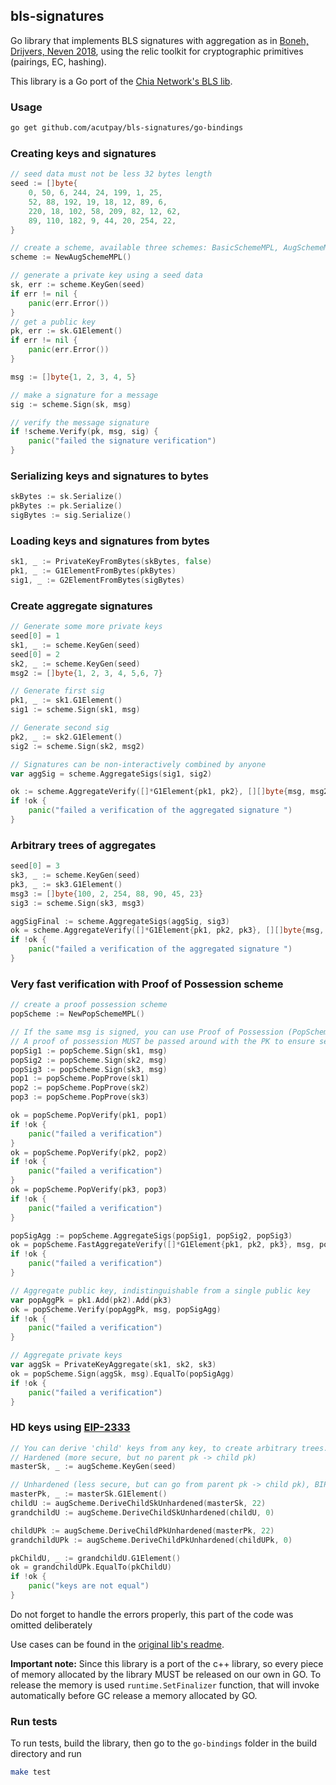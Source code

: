 ## bls-signatures

Go library that implements BLS signatures with aggregation as
in [Boneh, Drijvers, Neven 2018](https://crypto.stanford.edu/~dabo/pubs/papers/BLSmultisig.html), using the relic
toolkit for cryptographic primitives (pairings, EC, hashing).

This library is a Go port of the [Chia Network's BLS lib](https://github.com/Chia-Network/bls-signatures).

### Usage

```bash
go get github.com/acutpay/bls-signatures/go-bindings
```

### Creating keys and signatures

```go
// seed data must not be less 32 bytes length
seed := []byte{
    0, 50, 6, 244, 24, 199, 1, 25,
    52, 88, 192, 19, 18, 12, 89, 6,
    220, 18, 102, 58, 209, 82, 12, 62,
    89, 110, 182, 9, 44, 20, 254, 22,
}

// create a scheme, available three schemes: BasicSchemeMPL, AugSchemeMPL and PopSchemeMPL 
scheme := NewAugSchemeMPL()

// generate a private key using a seed data
sk, err := scheme.KeyGen(seed)
if err != nil {
    panic(err.Error())
}
// get a public key
pk, err := sk.G1Element()
if err != nil {
    panic(err.Error())
}

msg := []byte{1, 2, 3, 4, 5}

// make a signature for a message
sig := scheme.Sign(sk, msg)

// verify the message signature 
if !scheme.Verify(pk, msg, sig) {
    panic("failed the signature verification")
}
```

### Serializing keys and signatures to bytes

```go  
skBytes := sk.Serialize()
pkBytes := pk.Serialize()
sigBytes := sig.Serialize()  
```

### Loading keys and signatures from bytes

```go
sk1, _ := PrivateKeyFromBytes(skBytes, false)
pk1, _ := G1ElementFromBytes(pkBytes)
sig1, _ := G2ElementFromBytes(sigBytes)
```

### Create aggregate signatures

```go
// Generate some more private keys
seed[0] = 1
sk1, _ := scheme.KeyGen(seed)
seed[0] = 2
sk2, _ := scheme.KeyGen(seed)
msg2 := []byte{1, 2, 3, 4, 5,6, 7}

// Generate first sig
pk1, _ := sk1.G1Element()
sig1 := scheme.Sign(sk1, msg)

// Generate second sig
pk2, _ := sk2.G1Element()
sig2 := scheme.Sign(sk2, msg2)

// Signatures can be non-interactively combined by anyone
var aggSig = scheme.AggregateSigs(sig1, sig2)

ok := scheme.AggregateVerify([]*G1Element{pk1, pk2}, [][]byte{msg, msg2}, aggSig)
if !ok {
    panic("failed a verification of the aggregated signature ")
}
```

### Arbitrary trees of aggregates

```go
seed[0] = 3
sk3, _ := scheme.KeyGen(seed)
pk3, _ := sk3.G1Element()
msg3 := []byte{100, 2, 254, 88, 90, 45, 23}
sig3 := scheme.Sign(sk3, msg3)

aggSigFinal := scheme.AggregateSigs(aggSig, sig3)
ok = scheme.AggregateVerify([]*G1Element{pk1, pk2, pk3}, [][]byte{msg, msg2, msg3}, aggSigFinal)
if !ok {
    panic("failed a verification of the aggregated signature ")
}
```

### Very fast verification with Proof of Possession scheme

```go
// create a proof possession scheme
popScheme := NewPopSchemeMPL()

// If the same msg is signed, you can use Proof of Possession (PopScheme) for efficiency
// A proof of possession MUST be passed around with the PK to ensure security.
popSig1 := popScheme.Sign(sk1, msg)
popSig2 := popScheme.Sign(sk2, msg)
popSig3 := popScheme.Sign(sk3, msg)
pop1 := popScheme.PopProve(sk1)
pop2 := popScheme.PopProve(sk2)
pop3 := popScheme.PopProve(sk3)

ok = popScheme.PopVerify(pk1, pop1)
if !ok {
    panic("failed a verification")
}
ok = popScheme.PopVerify(pk2, pop2)
if !ok {
    panic("failed a verification")
}
ok = popScheme.PopVerify(pk3, pop3)
if !ok {
    panic("failed a verification")
}

popSigAgg := popScheme.AggregateSigs(popSig1, popSig2, popSig3)
ok = popScheme.FastAggregateVerify([]*G1Element{pk1, pk2, pk3}, msg, popSigAgg)
if !ok {
    panic("failed a verification")
}

// Aggregate public key, indistinguishable from a single public key
var popAggPk = pk1.Add(pk2).Add(pk3)
ok = popScheme.Verify(popAggPk, msg, popSigAgg)
if !ok {
    panic("failed a verification")
}

// Aggregate private keys
var aggSk = PrivateKeyAggregate(sk1, sk2, sk3)
ok = popScheme.Sign(aggSk, msg).EqualTo(popSigAgg)
if !ok {
    panic("failed a verification")
}
```

### HD keys using [EIP-2333](https://github.com/ethereum/EIPs/pull/2333)

```go
// You can derive 'child' keys from any key, to create arbitrary trees. 4 byte indeces are used.
// Hardened (more secure, but no parent pk -> child pk)
masterSk, _ := augScheme.KeyGen(seed)

// Unhardened (less secure, but can go from parent pk -> child pk), BIP32 style
masterPk, _ := masterSk.G1Element()
childU := augScheme.DeriveChildSkUnhardened(masterSk, 22)
grandchildU := augScheme.DeriveChildSkUnhardened(childU, 0)

childUPk := augScheme.DeriveChildPkUnhardened(masterPk, 22)
grandchildUPk := augScheme.DeriveChildPkUnhardened(childUPk, 0)

pkChildU, _ := grandchildU.G1Element()
ok = grandchildUPk.EqualTo(pkChildU)
if !ok {
    panic("keys are not equal")
}
```

Do not forget to handle the errors properly, this part of the code was omitted deliberately

Use cases can be found in the [original lib's readme](../README.md).

__Important note:__ Since this library is a port of the c++ library, so every piece of memory allocated by the library
MUST be released on our own in GO. To release the memory is used `runtime.SetFinalizer` function, that will invoke
automatically before GC release a memory allocated by GO.

### Run tests

To run tests, build the library, then go to the `go-bindings` folder in the build directory and run

```bash
make test
```
